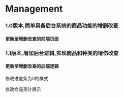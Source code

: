 # Management
### 1.0版本,简单具备后台系统的商品功能的增删改查

  #### 更新至增删改查的前端页面

### 1.1版本,增加后台逻辑,实现商品和种类的增伤改查
  #### 更新至增删改查的后端逻辑
   修改进度条为0的样式
   
   修改商品预计展示
